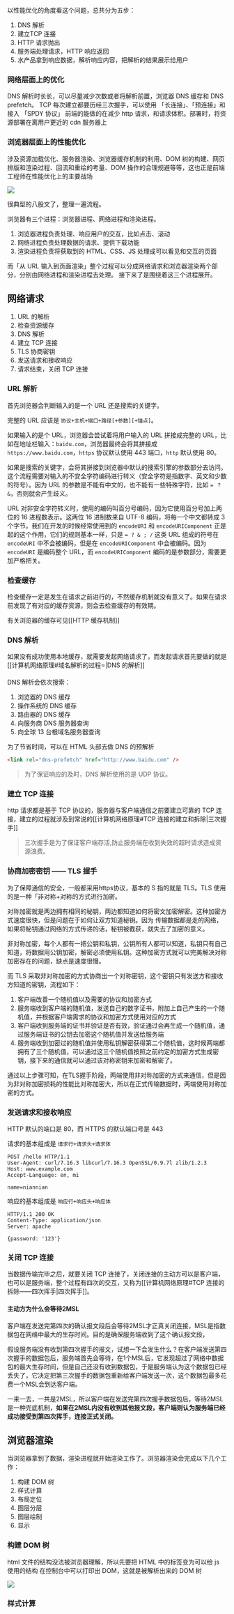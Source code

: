 以性能优化的角度看这个问题，总共分为五步：

1. DNS 解析
2. 建立TCP 连接
3. HTTP 请求抛出
4. 服务端处理请求，HTTP 响应返回
5. 水产品拿到响应数据，解析响应内容，把解析的结果展示给用户

### 网络层面上的优化
DNS 解析时长长，可以尽量减少次数或者将解析前置，浏览器 DNS 缓存和 DNS prefetch。
TCP 每次建立都要历经三次握手，可以使用 「长连接」、「预连接」和接入 「SPDY 协议」
前端的能做的在减少 http 请求，和请求体积。部署时，将资源部署在离用户更近的 cdn 服务器上

### 浏览器层面上的性能优化

涉及资源加载优化、服务器渲染、浏览器缓存机制的利用、DOM 树的构建、网页排版和渲染过程、回流和重绘的考量、DOM 操作的合理规避等等，这也正是前端工程师在性能优化上的主要战场

![](http://cdn.liwuhou.cn/tmp/20220303164535.png)

很典型的八股文了，整理一遍流程。

浏览器有三个进程：浏览器进程、网络进程和渲染进程。

1. 浏览器进程负责处理、响应用户的交互，比如点击、滚动
2. 网络进程负责处理数据的请求、提供下载功能
3. 渲染进程负责将获取到的 HTML、CSS、JS 处理成可以看见和交互的页面


而「从 URL 输入到页面渲染」整个过程可以分成网络请求和浏览器渲染两个部分，分别由网络进程和渲染进程去处理。
接下来了是围绕着这三个进程展开。

## 网络请求
1. URL 的解析
2. 检查资源缓存
3. DNS 解析
4. 建立 TCP 连接
5. TLS 协商密钥
6. 发送请求和接收响应
7. 请求结束，关闭 TCP 连接

### URL 解析
首先浏览器会判断输入的是一个 URL 还是搜索的关键字。

完整的 URL 应该是 `协议+主机+端口+路径[+参数][+锚点]`。

如果输入的是个 URL，浏览器会尝试着将用户输入的 URL 拼接成完整的 URL，比如在地址栏输入：`baidu.com`，浏览器最终会将其拼接成 `https://www.baidu.com`，`https` 协议默认使用 443 端口，`http` 默认使用 80。

如果是搜索的关键字，会将其拼接到浏览器中默认的搜索引擎的参数部分去访问。这个流程需要对输入的不安全字符编码进行转义（安全字符是指数字、英文和少数的符号）。因为 URL 的参数是不能有中文的，也不能有一些特殊字符，比如 `= ？ &`，否则就会产生歧义。

URL 对非安全字符转义时，使用的编码叫百分号编码，因为它使用百分号加上两位的 16 进程数表示。这两位 16 进制数来自 UTF-8 编码，将每一个中文都转成 3 个字节。我们在开发的时候经常使用到的 `encodeURI` 和 `encodeURIComponent` 正是起的这个作用，它们的规则基本一样，只是 `= ? & ; /` 这类 URL 组成的符号在 `encodeURI` 中不会被编码，但是在 `encodeURIComponent` 中会被编码。因为 `encodeURI` 是编码整个 URL，而 `encodeURIComponent` 编码的是参数部分，需要更加严格把关。

### 检查缓存
检查缓存一定是发生在请求之前进行的，不然缓存机制就没有意义了。如果在请求前发现了有对应的缓存资源，则会去检查缓存的有效期。

有关浏览器的缓存可见[[HTTP 缓存机制]]

### DNS 解析
如果没有成功使用本地缓存，就需要发起网络请求了，而发起请求首先要做的就是 [[计算机网络原理#域名解析的过程⭐|DNS 的解析]]

DNS 解析会依次搜索：

1. 浏览器的 DNS 缓存
2. 操作系统的 DNS 缓存
3. 路由器的 DNS 缓存
4. 向服务商 DNS 服务器查询
5. 向全球 13 台根域名服务器查询

为了节省时间，可以在 HTML 头部去做 DNS 的预解析

```html
<link rel="dns-prefetch" href="http://www.baidu.com" />
```

>  为了保证响应的及时，DNS 解析使用的是 UDP 协议。

### 建立 TCP 连接
http 请求都是基于 TCP 协议的，服务器与客户端通信之前要建立可靠的 TCP 连接，建立的过程就涉及到常说的[[计算机网络原理#TCP 连接的建立和拆除|三次握手]]

> 三次握手是为了保证客户端存活,防止服务端在收到失效的超时请求造成资源浪费。

### 协商加密密钥 —— TLS 握手
为了保障通信的安全，一般都采用https协议，基本的 S 指的就是 TLS。TLS 使用的是一种「非对称+对称的方式进行加密。

对称加密就是两边拥有相同的秘钥，两边都知道如何将密文加密解密。这种加密方式速度很快，但是问题在于如何让双方知道秘钥。因为 传输数据都是走的网络，如果将秘钥通过网络的方式传递的话，秘钥被截获，就失去了加密的意义。

非对称加密，每个人都有一把公钥和私钥，公钥所有人都可以知道，私钥只有自己知道，将数据用公钥加密，解密必须使用私钥。这种加密方式就可以完美解决对称加密存在的问题，缺点是速度很慢。

而 TLS 采取非对称加密的方式协商出一个对称密钥，这个密钥只有发送方和接收方知道的密钥，流程如下：

1. 客户端改善一个随机值以及需要的协议和加密方式
2. 服务端收到客户端的随机值，发送自己的数字证书，附加上自己产生的一个随机值，并根据客户端需求的协议和加密方式使用对应的方式
3. 客户端收到服务端的证书并验证是否有效，验证通过会再生成一个随机值，通过服务端证书的公钥去加密这个随机值并发送给服务端
4. 服务端收到加密过的随机值并使用私钥解密获得第二个随机值，这时候两端都拥有了三个随机值，可以通过这三个随机值按照之前约定的加密方式生成密钥，接下来的通信就可以通过该对称密钥来加密和解密了。

通过以上步骤可知，在TLS握手阶段，两端使用非对称加密的方式来通信，但是因为非对称加密损耗的性能比对称加密大，所以在正式传输数据时，两端使用对称加密的方式。

### 发送请求和接收响应
HTTP 默认的端口是 80，而 HTTPS 的默认端口号是 443

请求的基本组成是 `请求行+请求头+请求体`

```
POST /hello HTTP/1.1
User-Agent: curl/7.16.3 libcurl/7.16.3 OpenSSL/0.9.7l zlib/1.2.3 
Host: www.example.com 
Accept-Language: en, mi 

name=niannian
```

响应的基本组成是 `响应行+响应头+响应体`

```
HTTP/1.1 200 OK
Content-Type: application/json
Server: apache

{password: '123'}
```

### 关闭 TCP 连接
当数据传输完毕之后，就要关闭 TCP 连接了，关闭连接的主动方可以是客户端，也可以是服务端，整个过程有四次的交互，又称为[[计算机网络原理#TCP 连接的拆除——四次挥手|四次挥手]]。

#### 主动方为什么会等待2MSL

客户端在发送完第四次的确认报文段后会等待2MSL才正真关闭连接，MSL是指数据包在网络中最大的生存时间。目的是确保服务端收到了这个确认报文段，

假设服务端没有收到第四次握手的报文，试想一下会发生什么？在客户端发送第四次握手的数据包后，服务端首先会等待，在1个MSL后，它发现超过了网络中数据包的最大生存时间，但是自己还没有收到数据包，于是服务端认为这个数据包已经丢失了，它决定把第三次握手的数据包重新给客户端发送一次，这个数据包最多花费一个MSL会到达客户端。

一来一去，一共是2MSL，所以客户端在发送完第四次握手数据包后，等待2MSL是一种兜底机制，**如果在2MSL内没有收到其他报文段，客户端则认为服务端已经成功接受到第四次挥手，连接正式关闭。**

## 浏览器渲染
当浏览器拿到了数据，渲染进程就开始渲染工作了。浏览器渲染会完成以下几个工作：
1. 构建 DOM 树
2. 样式计算
3. 布局定位
4. 图层分层
5. 图层绘制
6. 显示

### 构建 DOM 树
html 文件的结构没法被浏览器理解，所以先要把 HTML 中的标签变为可以给 js 使用的结构
在控制台中可以打印出 DOM，这就是被解析出来的 DOM 树

![](http://cdn.liwuhou.cn/tmp/20220330232111.png)

### 样式计算
